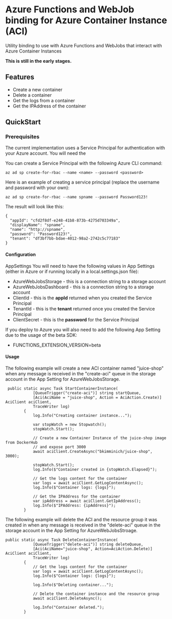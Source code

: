 # Azure Functions and WebJob binding for Azure Container Instance (ACI)
Utility binding to use with Azure Functions and WebJobs that interact with Azure Container Instances

**This is still in the early stages.**

## Features
* Create a new container
* Delete a container
* Get the logs from a container
* Get the IPAddress of the container 

## QuickStart

### Prerequisites
The current implementation uses a Service Principal for authentication with your Azure account. You will need the 

You can create a Service Principal with the following Azure CLI command:
```
az ad sp create-for-rbac --name <name> --password <password>
```

Here is an example of creating a service principal (replace the username and password with your own):

```
az ad sp create-for-rbac --name spname --password Password123!
```
The result will look like this:
```
{
  "appId": "cfd2f8df-e248-41b8-873b-4275d703349a",
  "displayName": "spname",
  "name": "http://spname",
  "password": "Password123!",
  "tenant": "df3bf7bb-bdae-4012-98a2-2742c5c77183"
}
```

#### Configuration
AppSettings
You will need to have the following values in App Settings (either in Azure or if running locally in a local.settings.json file):

* AzureWebJobsStorage - this is a connection string to a storage account
* AzureWebJobsDashboard - this is a connection string to a storage account
* ClientId - this is the **appId** returned when you created the Service Principal
* TenantId - this is the **tenant** returned once you created the Service Principal
* ClientSecret - this is the **password** for the Service Principal

If you deploy to Azure you will also need to add the following App Setting due to the usage of the beta SDK:

* FUNCTIONS_EXTENSION_VERSION=beta

#### Usage

The following example will create a new ACI container named "juice-shop" when any message is received in the "create-aci" queue in the storage account in the App Setting for AzureWebJobsStorage.
```
 public static async Task StartContainerInstance(
            [QueueTrigger("create-aci")] string startQueue,
            [Aci(AciName = "juice-shop", Action = AciAction.Create)] AciClient aciClient,
            TraceWriter log)
        {
            log.Info("Creating container instance...");

            var stopWatch = new Stopwatch();
            stopWatch.Start();

            // Create a new Container Instance of the juice-shop image from DockerHub
            // and expose port 3000
            await aciClient.CreateAsync("bkimminich/juice-shop", 3000);

            stopWatch.Start();
            log.Info($"Container created in {stopWatch.Elapsed}");

            // Get the logs content for the container
            var logs = await aciClient.GetLogContentAsync();
            log.Info($"Container logs: {logs}");

            // Get the IPAddress for the container
            var ipAddress = await aciClient.GetIpAddress();
            log.Info($"IPAddress: {ipAddress}");
        }
```

The following example will delete the ACI and the resource group it was created in when any message is received in the "delete-aci" queue in the storage account in the App Setting for AzureWebJobsStroage.
```
public static async Task DeleteContainerInstance(
            [QueueTrigger("delete-aci")] string deleteQueue,
            [Aci(AciName="juice-shop", Action=AciAction.Delete)] AciClient aciClient,
            TraceWriter log)
        {
            // Get the logs content for the container
            var logs = await aciClient.GetLogContentAsync();
            log.Info($"Container logs: {logs}");

            log.Info($"Deleting container...");

            // Delete the container instance and the resource group
            await aciClient.DeleteAsync();

            log.Info("Container deleted.");
        }
```